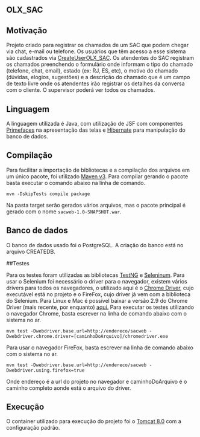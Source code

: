 ## OLX_SAC

## Motivação

Projeto criado para registrar os chamados de um SAC que podem chegar via chat, e-mail ou telefone.
Os usuários que têm acesso a esse sistema são cadastrados via [CreateUserOLX_SAC](https://github.com/RobsonRocha/CreateUserOLX_SAC).
Os atendentes do SAC registram os chamados preenchendo o formulário onde informam o tipo do chamado (telefone, chat, email), estado (ex: RJ, ES, etc), o motivo do chamado (dúvidas, elogios, sugestões) e a descrição do chamado que é um campo de texto livre onde os atendentes irão registrar os detalhes da conversa com o cliente.
O supervisor poderá ver todos os chamados.

## Linguagem

A linguagem utilizada é Java, com utilização de JSF com componentes [Primefaces](http://www.primefaces.org/) na apresentação das telas e [Hibernate](http://hibernate.org/) para manipulação do banco de dados.

## Compilação

Para facilitar a importação de bibliotecas e a compilação dos arquivos em um único pacote, foi utilizado [Maven v3](https://maven.apache.org/).
Para compilar gerando o pacote basta executar o comando abaixo na linha de comando.

```mvn -DskipTests compile package```

Na pasta target serão gerados vários arquivos, mas o pacote principal é gerado com o nome `sacweb-1.0-SNAPSHOT.war`.

## Banco de dados

O banco de dados usado foi o PostgreSQL.
A criação do banco está no arquivo CREATEDB.

##Testes

Para os testes foram utilizadas as bibliotecas [TestNG](http://testng.org/doc/index.html) e [Seleninum](http://www.seleniumhq.org/).
Para usar o Selenium foi necessário o driver para o navegador, existem vários drivers para todos os navegadores, o utilizado aqui é o [Chrome Driver](https://sites.google.com/a/chromium.org/chromedriver/getting-started), cujo executável está no projeto e o FireFox, cujo driver já vem com a biblioteca do Selenium.
Para Linux e Mac é possível baixar a versão 2.9 do Chrome Driver (mais recente, por enquanto) [aqui.](https://chromedriver.storage.googleapis.com/index.html?path=2.9/)
Para executar os testes utilizando o navegador Chrome, basta escrever na linha de comando abaixo com o sistema no ar.

```mvn test -Dwebdriver.base.url=http://endereco/sacweb -Dwebdriver.chrome.driver=[caminhoDoArquivo]/chromedriver.exe```

Para usar o navegador FireFox, basta escrever na linha de comando abaixo com o sistema no ar.

```mvn test -Dwebdriver.base.url=http://endereco/sacweb -Dwebdriver.using.firefox=true```

Onde endereço é a url do projeto no navegador e caminhoDoArquivo é o caminho completo aonde está o arquivo do driver.

## Execução

O container utilizado para execução do projeto foi o [Tomcat 8.0](http://tomcat.apache.org/download-80.cgi) com a configuração padrão.



